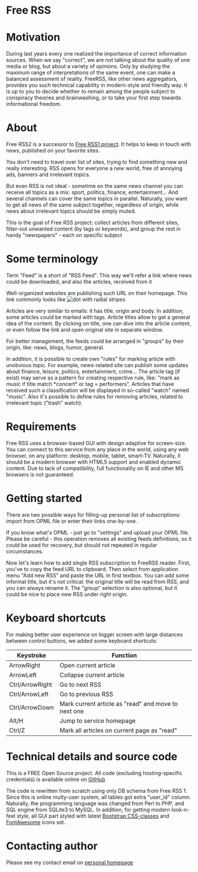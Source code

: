 # Free RSS

Motivation
==========

During last years every one realized the importance of correct information sources. When we say "correct", we are not talking about the quality of one media or blog, but about a variety of opinions. Only by studying the maximum range of interpretations of the same event, one can make a balanced assessment of reality. FreeRSS, like other news aggregators, provides you such technical capability in modern-style and friendly way. It is up to you to decide whether to remain among the people subject to conspiracy theories and brainwashing, or to take your first step towards informational freedom.

About
=====

Free RSS2 is a successor to [Free RSS1 project](http://felixl.coolpage.biz/free_rss/). It helps to keep in touch with news, published on your favorite sites.

You don't need to travel over list of sites, trying to find something new and really interesting. RSS opens for everyone a new world, free of annoying ads, banners and irrelevant topics.

But even RSS is not ideal - sometime on the same news channel you can receive all topics as a mix: sport, politics, finance, entertainment... And several channels can cover the same topics in parallel. Naturally, you want to get all news of the same subject together, regardless of origin, while news about irrelevant topics should be simply muted.

This is the goal of Free RSS project: collect articles from different sites, filter-out unwanted content (by tags or keywords), and group the rest in handy "newspapers" - each on specific subject

Some terminology
================

Term "Feed" is a short of "RSS Feed". This way we'll refer a link where news could be downloaded, and also the articles, received from it

Well-organized websites are publishing such URL on their homepage. This link commonly looks like ![dot with radial stripes](https://www.iconsdb.com/icons/download/gray/rss-24.png "typical icon")

Articles are very similar to emails: it has title, origin and body. In addition, some articles could be marked with tags. Article titles allow to get a general idea of the content. By clicking on title, one can dive into the article content, or even follow the link and open original site in separate window.

For better management, the feeds could be arranged in "groups" by their origin, like: news, blogs, humor, general.

In addition, it is possible to create own "rules" for marking article with unobvious topic. For example, news-related site can publish some updates about finance, leisure, politics, entertainment, crime... The article tag (if exist) may serve as a pattern for creating respective rule, like: "mark as music if title match \*concert\* or tag = performers". Articles that have received such a classification will be displayed in so-called "watch" named "music". Also it's possible to define rules for removing articles, related to irrelevant topic ("trash" watch).

Requirements
============

Free RSS uses a browser-based GUI with design adaptive for screen-size. You can connect to this service from any place in the world, using any web browser, on any platform: desktop, mobile, tablet, smart-TV. Naturally, it should be a modern browser with HTML5 support and enabled dynamic content. Due to lack of compatibility, full functionality on IE and other MS browsers is not guaranteed.

Getting started
===============

There are two possible ways for filling-up personal list of subscriptions: import from OPML file or enter their links one-by-one.

If you know what's OPML - just go to "settings" and upload your OPML file. Please be careful - this operation removes all existing feeds definitions, so it could be used for recovery, but should not repeated in regular circumstances.

Now let's learn how to add single RSS subscription to FreeRSS reader. First, you've to copy the feed URL to clipboard. Then select from application menu "Add new RSS" and paste the URL in first textbox. You can add some informal title, but it's not critical: the original title will be read from RSS, and you can always rename it. The "group" selection is also optional, but it could be nice to place new RSS under right origin.

Keyboard shortcuts
==================

For making better user experience on bigger screen with large distances between control buttons, we added some keyboard shortcuts:

| Keystroke | Function |
| --------- | -------- |
| ArrowRight | Open current article |
| ArrowLeft | Collapse current article |
| Ctrl/ArrowRight | Go to next RSS |
| Ctrl/ArrowLeft | Go to previous RSS |
| Ctrl/ArrowDown | Mark current article as "read" and move to next one |
| Alt/H | Jump to service homepage |
| Ctrl/Z | Mark all articles on current page as "read" |

Technical details and source code
=================================

This is a FREE Open Source project. All code (excluding hosting-specific credentials) is available online on [GitHub](https://github.com/freerss2/freerss2)

The code is rewritten from scratch using only DB schema from Free RSS 1. Since this is online multy-user system, all tables got extra "user\_id" column. Naturally, the programming language was changed from Perl to PHP, and SQL engine from SQLite3 to MySQL. In addition, for getting modern look-n-feel style, all GUI part styled with latest [Bootstrap CSS-classes](https://getbootstrap.com/) and [FontAwesome](https://fontawesome.com/) icons set.

Contacting author
=================

Please see my contact email on [personal homepage](http://felixl.coolpage.biz/)
